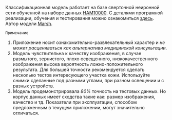 
Классификационная модель работает на базе сверточной неиронной сети обученной на наборе данных [HAM10000](https://www.kaggle.com/kmader/skin-cancer-mnist-ham10000).
С деталями програмной реализации, обучения и тестирования можно ознакомиться [здесь](https://www.kaggle.com/vbookshelf/skin-lesion-analyzer-tensorflow-js-web-app/).
Автор модели [Marsh](https://www.kaggle.com/vbookshelf).

`Примечание`
1. Приложение носит ознакомительно-развлекательный характер и *не может расцениваться как альтернатива медицинской консультации*.
2. Модель чувствительна к качеству изображения, в случае размытого, зернистого, плохо освещенного, низкокачественного изображения высока вероятность ложно-положительного результата. Для большей точности рекомендуется сделать несколько тестов интересующего участка кожи. Используйте снимки сделанные под разными углами, при разном освещении и с разных устройств.
3. Модель продемонстрировала *80%* точность на тестовых данных. Но корпус данных имеет сходства такие как: размер изображения, качество и тд. Показатели при эксплуатации, способом предложенным в текущем приложении, могут значительно отличаться.